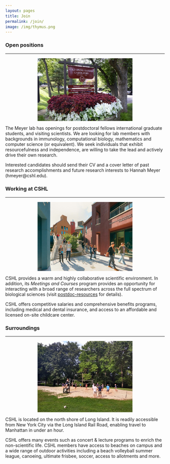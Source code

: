 ```yaml
---
layout: pages
title: Join
permalink: /join/
image: /img/thymus.png
---
```


### Open positions
___
<div class="row bottom-pad">
    <div class="col-lg-3">
        <img class="img-responsive" style="display:block; margin-left: auto; margin-right: auto; padding-right:15px;padding-left:15px;padding-top:0px; width:300px;height:auto;" src="/img/CSHL_entrance_sign.jpg">
    </div>
    <div class="col-lg-8">
        <p>
        The Meyer lab has openings for postdoctoral fellows international
        graduate students, and visiting scientists.
        We are looking for lab members with backgrounds in immunology,
        computational biology, mathematics and computer science (or equivalent).
        We seek individuals that exhibit resourcefulness and independence, are
        willing to take the lead and actively drive their own research.
        </p>
        <p>
        Interested candidates should send their CV and a cover letter of past
        research accomplishments and future research interests to Hannah Meyer
        (hmeyer@cshl.edu).
        </p>
    </div>
</div>


### Working at CSHL
___
<div class="row bottom-pad">
    <div class="col-lg-3">
        <img class="img-responsive" style="display:block; margin-left: auto; margin-right: auto; padding-right:15px;padding-left:15px;padding-top:0px; width:300px;height:auto;" src="/img/CSHL_hillside.jpg">
    </div>
    <div class="col-lg-8">
        <p>
        CSHL provides a warm and highly collaborative scientific environment. In addition, its <i>Meetings and Courses</i> program provides an opportunity for interacting with a broad range of researchers across the full spectrum of biological sciences (visit <a href="https://www.cshl.edu/education/postdoc-resources/">postdoc-resources</a> for details).
        </p>
        <p>
        CSHL offers competitive salaries and comprehensive benefits programs, including medical and dental insurance, and access to an affordable and licensed on-site childcare center.
        </p>
    </div>
</div>

### Surroundings
___
<div class="row">
    <div class="col-lg-3">
        <img class="img-responsive" style="display:block; margin-left: auto; margin-right: auto; padding-right:15px;padding-left:15px;padding-top:0px; width:300px;height:auto;" src="/img/CSHL-vb.jpg">
    </div>
    <div class="col-lg-8">
    <p>
    CSHL is located on the north shore of Long Island. It is readily accessible from New York City via the Long Island Rail Road, enabling travel to Manhattan in under an hour.
    </p>
    <p>
    CSHL offers many events such as concert & lecture programs to enrich the non-scientific life. CSHL members have access to beaches on campus and a wide range of outdoor activities including a beach volleyball summer league, canoeing, ultimate frisbee, soccer, access to allotments and more.
    </p>
    </div>
</div>
